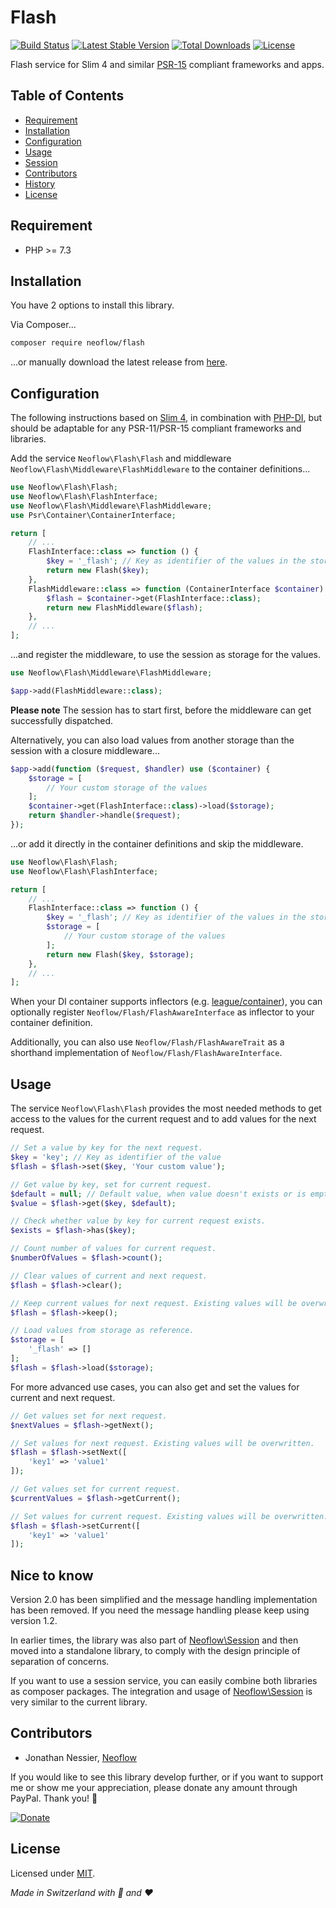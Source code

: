 # Flash
[![Build Status](https://github.com/neoflow/flash/workflows/Tests/badge.svg)](https://github.com/neoflow/flash/actions?query=branch:4.x)
[![Latest Stable Version](https://poser.pugx.org/neoflow/flash/v?service=github)](https://packagist.org/packages/neoflow/flash)
[![Total Downloads](https://poser.pugx.org/neoflow/flash/downloads?service=github)](//packagist.org/packages/neoflow/flash)
[![License](https://poser.pugx.org/neoflow/flash/license?service=github)](https://packagist.org/packages/neoflow/flash)

Flash service for Slim 4 and similar [PSR-15](https://www.php-fig.org/psr/psr-15/) compliant frameworks and apps.

## Table of Contents
- [Requirement](#requirement)
- [Installation](#installation)
- [Configuration](#configuration)
- [Usage](#usage)
- [Session](#session)
- [Contributors](#contributors)
- [History](#history)
- [License](#license)

## Requirement
* PHP >= 7.3

## Installation
You have 2 options to install this library.

Via Composer...
```bash
composer require neoflow/flash
```
...or manually download the latest release from [here](https://github.com/Neoflow/Session/releases/).

## Configuration
The following instructions based on [Slim 4](http://www.slimframework.com), in combination with
 [PHP-DI](https://php-di.org), but should be adaptable for any PSR-11/PSR-15 compliant frameworks and libraries.

Add the service `Neoflow\Flash\Flash` and middleware `Neoflow\Flash\Middleware\FlashMiddleware`
 to the container definitions...
```php
use Neoflow\Flash\Flash;
use Neoflow\Flash\FlashInterface;
use Neoflow\Flash\Middleware\FlashMiddleware;
use Psr\Container\ContainerInterface;

return [
    // ...
    FlashInterface::class => function () {
        $key = '_flash'; // Key as identifier of the values in the storage
        return new Flash($key);
    },
    FlashMiddleware::class => function (ContainerInterface $container) {
        $flash = $container->get(FlashInterface::class);
        return new FlashMiddleware($flash);
    },
    // ...
];
```
...and register the middleware, to use the session as storage for the values. 
```php
use Neoflow\Flash\Middleware\FlashMiddleware;

$app->add(FlashMiddleware::class);
```
**Please note** The session has to start first, before the middleware can get successfully dispatched. 

Alternatively, you can also load values from another storage than the session with a closure middleware...
```php
$app->add(function ($request, $handler) use ($container) {
    $storage = [ 
        // Your custom storage of the values
    ];
    $container->get(FlashInterface::class)->load($storage);
    return $handler->handle($request);
});
```
...or add it directly in the container definitions and skip the middleware.
```php
use Neoflow\Flash\Flash;
use Neoflow\Flash\FlashInterface;

return [
    // ...
    FlashInterface::class => function () {
        $key = '_flash'; // Key as identifier of the values in the storage
        $storage = [
            // Your custom storage of the values
        ];
        return new Flash($key, $storage);
    },
    // ...
];
```

When your DI container supports inflectors (e.g. [league/container](https://container.thephpleague.com/3.x/inflectors/)),
 you can optionally register `Neoflow/Flash/FlashAwareInterface` as inflector to your container definition.

Additionally, you can also use `Neoflow/Flash/FlashAwareTrait` as a shorthand implementation of
 `Neoflow/Flash/FlashAwareInterface`.

## Usage
The service `Neoflow\Flash\Flash` provides the most needed methods to get access to the values for the
 current request and to add values for the next request.
```php
// Set a value by key for the next request.
$key = 'key'; // Key as identifier of the value
$flash = $flash->set($key, 'Your custom value');

// Get value by key, set for current request.
$default = null; // Default value, when value doesn't exists or is empty (default: null)
$value = $flash->get($key, $default);

// Check whether value by key for current request exists.
$exists = $flash->has($key);

// Count number of values for current request.
$numberOfValues = $flash->count();

// Clear values of current and next request.
$flash = $flash->clear();

// Keep current values for next request. Existing values will be overwritten.
$flash = $flash->keep(); 

// Load values from storage as reference.
$storage = [
    '_flash' => []
];
$flash = $flash->load($storage);
```

For more advanced use cases, you can also get and set the values for current and next request.
```php
// Get values set for next request.
$nextValues = $flash->getNext();

// Set values for next request. Existing values will be overwritten.
$flash = $flash->setNext([
    'key1' => 'value1'
]);

// Get values set for current request.
$currentValues = $flash->getCurrent();

// Set values for current request. Existing values will be overwritten.
$flash = $flash->setCurrent([
    'key1' => 'value1'
]);
```

## Nice to know
Version 2.0 has been simplified and the message handling implementation has been removed. If you need the message
 handling please keep using version 1.2.

In earlier times, the library was also part of [Neoflow\Session](https://github.com/Neoflow/Session) and then moved 
 into a standalone library, to comply with the design principle of separation of concerns.

If you want to use a session service, you can easily combine both libraries as composer packages. 
The integration and usage of [Neoflow\Session](https://github.com/Neoflow/Session) is very similar to the
 current library.
  
## Contributors
* Jonathan Nessier, [Neoflow](https://www.neoflow.ch)

If you would like to see this library develop further, or if you want to support me or show me your appreciation, please
 donate any amount through PayPal. Thank you! :beers:
 
[![Donate](https://img.shields.io/badge/Donate-paypal-blue)](https://www.paypal.me/JonathanNessier)

## License
Licensed under [MIT](LICENSE). 

*Made in Switzerland with :cheese: and :heart:*
